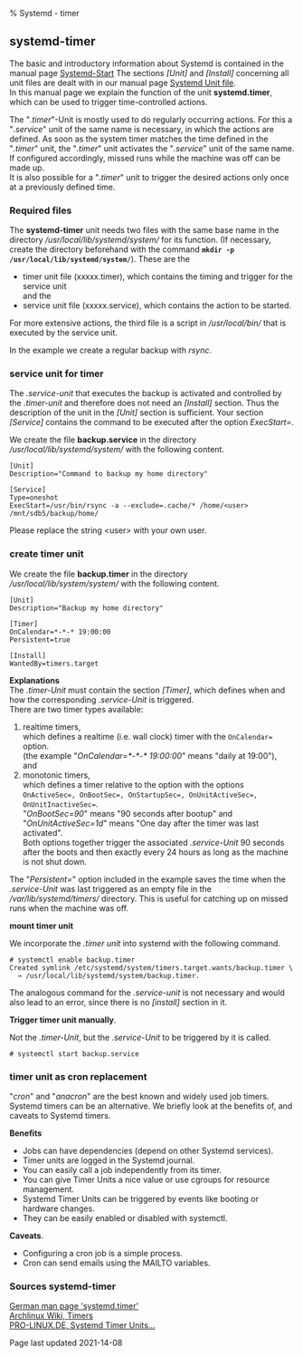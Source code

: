 % Systemd - timer

## systemd-timer

The basic and introductory information about Systemd is contained in the manual page [Systemd-Start](./systemd-start_en.md#systemd-der-system--und-dienste-manager) The sections *[Unit]* and *[Install]* concerning all unit files are dealt with in our manual page [Systemd Unit file](./systemd-unit-datei_en.md#systemd-unit-datei).  
In this manual page we explain the function of the unit **systemd.timer**, which can be used to trigger time-controlled actions.

The "*.timer*"-Unit is mostly used to do regularly occurring actions. For this a "*.service*" unit of the same name is necessary, in which the actions are defined. As soon as the system timer matches the time defined in the "*.timer*" unit, the "*.timer*" unit activates the "*.service*" unit of the same name.  
If configured accordingly, missed runs while the machine was off can be made up.  
It is also possible for a "*.timer*" unit to trigger the desired actions only once at a previously defined time.

### Required files

The **systemd-timer** unit needs two files with the same base name in the directory */usr/local/lib/systemd/system/* for its function. (If necessary, create the directory beforehand with the command **`mkdir -p /usr/local/lib/systemd/system/`**). These are the

+ timer unit file (xxxxx.timer), which contains the timing and trigger for the service unit  
    and the  
+ service unit file (xxxxx.service), which contains the action to be started.

For more extensive actions, the third file is a script in */usr/local/bin/* that is executed by the service unit.

In the example we create a regular backup with *rsync*.

### service unit for timer

The *.service-unit* that executes the backup is activated and controlled by the *.timer-unit* and therefore does not need an *[Install]* section. Thus the description of the unit in the *[Unit]* section is sufficient. Your section *[Service]* contains the command to be executed after the option *ExecStart=*.

We create the file **backup.service** in the directory */usr/local/lib/systemd/system/* with the following content.

~~~
[Unit]
Description="Command to backup my home directory"

[Service]
Type=oneshot
ExecStart=/usr/bin/rsync -a --exclude=.cache/* /home/<user> /mnt/sdb5/backup/home/
~~~

Please replace the string \<user\> with your own user.

### create timer unit

We create the file **backup.timer** in the directory */usr/local/lib/system/system/* with the following content.

~~~
[Unit]
Description="Backup my home directory"

[Timer]
OnCalendar=*-*-* 19:00:00
Persistent=true

[Install]
WantedBy=timers.target
~~~

**Explanations**  
The *.timer-Unit* must contain the section *[Timer]*, which defines when and how the corresponding *.service-Unit* is triggered.  
There are two timer types available:

1. realtime timers,  
    which defines a realtime (i.e. wall clock) timer with the `OnCalendar=` option.  
    (the example "*OnCalendar=\*-\*-\* 19:00:00*" means "daily at 19:00"),  
    and  
2. monotonic timers,  
    which defines a timer relative to the option with the options `OnActiveSec=, OnBootSec=, OnStartupSec=, OnUnitActiveSec=, OnUnitInactiveSec=`.  
    "*OnBootSec=90*" means "90 seconds after bootup" and  
    "*OnUnitActiveSec=1d*" means "One day after the timer was last activated".  
    Both options together trigger the associated *.service-Unit* 90 seconds after the boots and then exactly every 24 hours as long as the machine is not shut down.

The "*Persistent=*" option included in the example saves the time when the *.service-Unit* was last triggered as an empty file in the */var/lib/systemd/timers/* directory. This is useful for catching up on missed runs when the machine was off.

**mount timer unit**

We incorporate the *.timer unit* into systemd with the following command.

~~~
# systemctl enable backup.timer
Created symlink /etc/systemd/system/timers.target.wants/backup.timer \
  → /usr/local/lib/systemd/system/backup.timer.
~~~

The analogous command for the *.service-unit* is not necessary and would also lead to an error, since there is no *[install]* section in it.

**Trigger timer unit manually**.

Not the *.timer-Unit*, but the *.service-Unit* to be triggered by it is called.

~~~
# systemctl start backup.service
~~~

### timer unit as cron replacement

"*cron*" and "*anacron*" are the best known and widely used job timers. Systemd timers can be an alternative. We briefly look at the benefits of, and caveats to Systemd timers.

**Benefits**

+ Jobs can have dependencies (depend on other Systemd services).
+ Timer units are logged in the Systemd journal.
+ You can easily call a job independently from its timer.
+ You can give Timer Units a nice value or use cgroups for resource management.
+ Systemd Timer Units can be triggered by events like booting or hardware changes.
+ They can be easily enabled or disabled with systemctl.

**Caveats**.

+ Configuring a cron job is a simple process.
+ Cron can send emails using the MAILTO variables. 

### Sources systemd-timer

[German man page 'systemd.timer'](https://manpages.debian.org/testing/manpages-de/systemd.timer.5.de.html)  
[Archlinux Wiki, Timers](https://wiki.archlinux.org/index.php/Systemd/Timers)  
[PRO-LINUX.DE, Systemd Timer Units...](https://www.pro-linux.de/artikel/2/1992/systemd-timer-units-f%C3%BCr-zeitgesteuerte-aufgaben-verwenden.html)

<div id="rev">Page last updated 2021-14-08</div>
